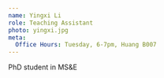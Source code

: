 ```yaml
---
name: Yingxi Li
role: Teaching Assistant
photo: yingxi.jpg
meta:
  Office Hours: Tuesday, 6-7pm, Huang B007
---
```


PhD student in MS&E